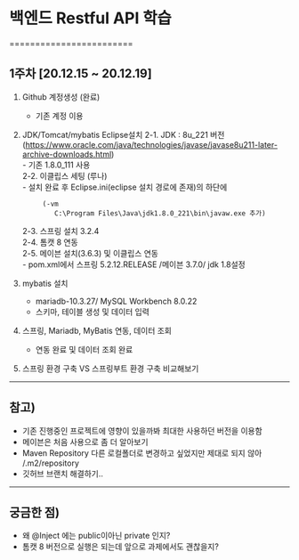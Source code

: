 # 백엔드 Restful API 학습
========================

## 1주차 [20.12.15 ~ 20.12.19]

1. Github 계정생성 (완료)
    + 기존 계정 이용

2. JDK/Tomcat/mybatis Eclipse설치 
    2-1. JDK : 8u_221 버전 (https://www.oracle.com/java/technologies/javase/javase8u211-later-archive-downloads.html)  
          - 기존 1.8.0_111 사용  
    2-2. 이클립스 세팅 (루나)  
          - 설치 완료 후 Eclipse.ini(eclipse 설치 경로에 존재)의 하단에  
          
            (-vm  
               C:\Program Files\Java\jdk1.8.0_221\bin\javaw.exe 추가)  

    2-3. 스프링 설치 3.2.4  
    2-4. 톰캣 8 연동  
    2-5. 메이븐 설치(3.6.3) 및 이클립스 연동  
        - pom.xml에서 스프링 5.2.12.RELEASE /메이븐 3.7.0/ jdk 1.8설정  


 3. mybatis 설치
    + mariadb-10.3.27/ MySQL Workbench 8.0.22
    + 스키마, 테이블 생성 및 데이터 입력
 
 4. 스프링, Mariadb, MyBatis 연동, 데이터 조회
    + 연동 완료 및 데이터 조회 완료
 
 5. 스프링 환경 구축 VS 스프링부트 환경 구축 비교해보기


----------------------------------
## 참고)   
- 기존 진행중인 프로젝트에 영향이 있을까봐 최대한 사용하던 버전을 이용함 
- 메이븐은 처음 사용으로 좀 더 알아보기 
- Maven Repository 다른 로컬폴더로 변경하고 싶었지만 제대로 되지 않아 /.m2/repository 
- 깃허브 브랜치 해결하기..


-------------------------------------

## 궁금한 점)   
- 왜    @Inject 에는 public이아닌   private 인지? 
- 톰캣 8 버전으로 실행은 되는데 앞으로 과제에서도 괜찮을지?




